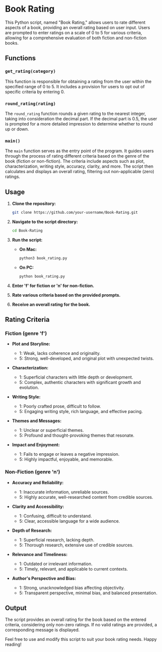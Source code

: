 # Book Rating

This Python script, named "Book Rating," allows users to rate different aspects of a book, providing an overall rating based on user input. Users are prompted to enter ratings on a scale of 0 to 5 for various criteria, allowing for a comprehensive evaluation of both fiction and non-fiction books.

## Functions

### `get_rating(category)`

This function is responsible for obtaining a rating from the user within the specified range of 0 to 5. It includes a provision for users to opt out of specific criteria by entering 0.

### `round_rating(rating)`

The `round_rating` function rounds a given rating to the nearest integer, taking into consideration the decimal part. If the decimal part is 0.5, the user is prompted for a more detailed impression to determine whether to round up or down.

### `main()`

The `main` function serves as the entry point of the program. It guides users through the process of rating different criteria based on the genre of the book (fiction or non-fiction). The criteria include aspects such as plot, characterization, writing style, accuracy, clarity, and more. The script then calculates and displays an overall rating, filtering out non-applicable (zero) ratings.

## Usage

1. **Clone the repository:**

   ```bash
   git clone https://github.com/your-username/Book-Rating.git
   ```

2. **Navigate to the script directory:**

   ```bash
   cd Book-Rating
   ```

3. **Run the script:**

   - **On Mac:**
     ```bash
     python3 book_rating.py
     ```

   - **On PC:**
     ```bash
     python book_rating.py
     ```

4. **Enter 'f' for fiction or 'n' for non-fiction.**
5. **Rate various criteria based on the provided prompts.**
6. **Receive an overall rating for the book.**

## Rating Criteria

### Fiction (genre 'f')

- **Plot and Storyline:**
  - 1: Weak, lacks coherence and originality.
  - 5: Strong, well-developed, and original plot with unexpected twists.

- **Characterization:**
  - 1: Superficial characters with little depth or development.
  - 5: Complex, authentic characters with significant growth and evolution.

- **Writing Style:**
  - 1: Poorly crafted prose, difficult to follow.
  - 5: Engaging writing style, rich language, and effective pacing.

- **Themes and Messages:**
  - 1: Unclear or superficial themes.
  - 5: Profound and thought-provoking themes that resonate.

- **Impact and Enjoyment:**
  - 1: Fails to engage or leaves a negative impression.
  - 5: Highly impactful, enjoyable, and memorable.

### Non-Fiction (genre 'n')

- **Accuracy and Reliability:**
  - 1: Inaccurate information, unreliable sources.
  - 5: Highly accurate, well-researched content from credible sources.

- **Clarity and Accessibility:**
  - 1: Confusing, difficult to understand.
  - 5: Clear, accessible language for a wide audience.

- **Depth of Research:**
  - 1: Superficial research, lacking depth.
  - 5: Thorough research, extensive use of credible sources.

- **Relevance and Timeliness:**
  - 1: Outdated or irrelevant information.
  - 5: Timely, relevant, and applicable to current contexts.

- **Author's Perspective and Bias:**
  - 1: Strong, unacknowledged bias affecting objectivity.
  - 5: Transparent perspective, minimal bias, and balanced presentation.

## Output

The script provides an overall rating for the book based on the entered criteria, considering only non-zero ratings. If no valid ratings are provided, a corresponding message is displayed.

Feel free to use and modify this script to suit your book rating needs. Happy reading!
